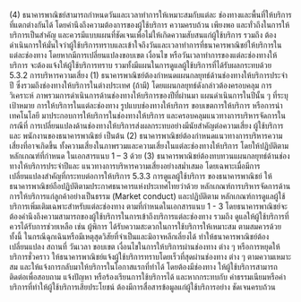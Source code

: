(4) ธนาคารพาณิชย์สามารถกำหนดวันและเวลาทำการให้เหมาะสมกับแต่ละ
ช่องทางและพื้นที่ให้บริการที่แตกต่างกันได้ โดยคำนึงถึงความต้องการของผู้ใช้บริการ ความครบถ้วน เพียงพอ
และทั่วถึงในการให้บริการเป็นสำคัญ และควรมีแบบแผนที่ชัดเจนเพื่อไม่ให้เกิดความสับสนแก่ผู้ใช้บริการ รวมถึง
ต้องดำเนินการให้มั่นใจว่าผู้ใช้บริการทราบและเข้าใจถึงวันและเวลาทำการที่ธนาคารพาณิชย์ให้บริการใน
แต่ละช่องทาง โดยหากมีการเปลี่ยนแปลงขอบเขต เงื่อนไข หรือวันเวลาทําการของแต่ละช่องทางให้บริการ
จะต้องแจ้งให้ผู้ใช้บริการทราบ รวมทั้งมีแผนในการดูแลผู้ใช้บริการที่ได้รับผลกระทบด้วย
5.3.2 การบริหารความเสี่ยง
(1) ธนาคารพาณิชย์ต้องกําหนดแผนกลยุทธ์ด้านช่องทางให้บริการประจำปี
ซึ่งรวมถึงช่องทางให้บริการในต่างประเทศ (ถ้ามี) โดยแผนกลยุทธ์ดังกล่าวต้องครอบคลุม การวิเคราะห์
ภาพรวมการดำเนินการด้านช่องทางให้บริการของปีที่ผ่านมา แผนดำเนินการในปีนั้น ๆ ที่ระบุเป้าหมาย
การให้บริการในแต่ละช่องทาง รูปแบบช่องทางให้บริการ ขอบเขตการให้บริการ หรือการนำเทคโนโลยี
มาประกอบการให้บริการในช่องทางให้บริการ และครอบคลุมแนวทางการบริหารจัดการในกรณีที่
การเปลี่ยนแปลงด้านช่องทางให้บริการส่งผลกระทบอย่างมีนัยสำคัญต่อความเสี่ยง ผู้ใช้บริการ และ
พนักงานของธนาคารพาณิชย์ เป็นต้น
(2) ธนาคารพาณิชย์ต้องกําหนดแนวทางการบริหารความเสี่ยงที่อาจเกิดขึ้น
ทั้งความเสี่ยงในภาพรวมและความเสี่ยงในแต่ละช่องทางให้บริการ โดยให้ปฏิบัติตามหลักเกณฑ์ที่กำหนด
ในเอกสารแนบ 1 – 3 ด้วย
(3) ธนาคารพาณิชย์ต้องทบทวนแผนกลยุทธ์ด้านช่องทางให้บริการประจำปีและ
แนวทางการบริหารความเสี่ยงอย่างสม่ำเสมอ โดยเฉพาะเมื่อมีการเปลี่ยนแปลงสำคัญที่กระทบต่อการให้บริการ
5.3.3 การดูแลผู้ใช้บริการ
ของธนาคารพาณิชย์
ให้ธนาคารพาณิชย์ถือปฏิบัติตามประกาศธนาคารแห่งประเทศไทยว่าด้วย
หลักเกณฑ์การบริหารจัดการด้านการให้บริการแก่ลูกค้าอย่างเป็นธรรม (Market conduct) และปฏิบัติตาม
หลักเกณฑ์การดูแลผู้ใช้บริการเพิ่มเติมเฉพาะสำหรับแต่ละช่องทาง ตามที่กำหนดในเอกสารแนบ 1 - 3
โดยธนาคารพาณิชย์จะต้องคำนึงถึงความสามารถของผู้ใช้บริการในการเข้าถึงบริการแต่ละช่องทาง รวมถึง
ดูแลให้ผู้ใช้บริการที่ควรได้รับการช่วยเหลือ เช่น ผู้พิการ ได้รับความสะดวกในการใช้บริการให้เหมาะสม
ตามสมควรด้วย
ทั้งนี้ ในกรณีฉุกเฉินหรือมีเหตุสุดวิสัยที่จำเป็นและมิอาจหลีกเลี่ยงได้
ทําให้ธนาคารพาณิชย์ต้องเปลี่ยนแปลง สถานที่ วันเวลา ขอบเขต เงื่อนไขในการให้บริการผ่านช่องทาง
ต่าง ๆ หรือการหยุดให้บริการชั่วคราว ให้ธนาคารพาณิชย์แจ้งผู้ใช้บริการทราบโดยเร็วที่สุดผ่านช่องทาง
ต่าง ๆ ตามความเหมาะสม และให้แจ้งการกลับมาให้บริการในโอกาสแรกที่ทำได้ โดยต้องมีช่องทาง
ให้ผู้ใช้บริการสามารถติดต่อเพื่อสอบถาม แจ้งปัญหา หรือร้องเรียนการใช้บริการได้ และหากกระทบกับ
ค่าธรรมเนียมหรือค่าบริการที่ทำให้ผู้ใช้บริการเสียประโยชน์ ต้องมีการสื่อสารข้อมูลแก่ผู้ใช้บริการอย่าง
ชัดเจนครบถ้วน
